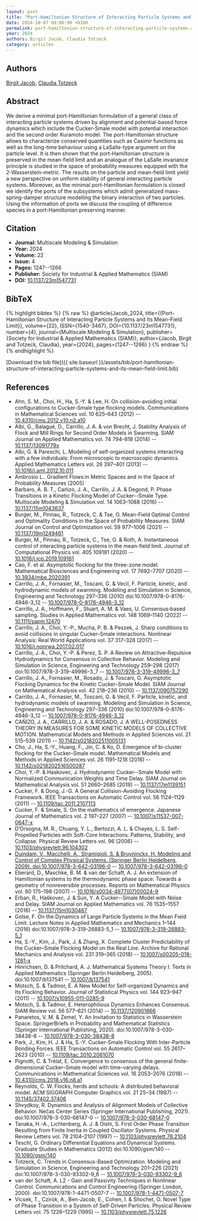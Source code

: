 ```yaml
---
layout: post
title: "Port-Hamiltonian Structure of Interacting Particle Systems and Its Mean-Field Limit"
date: 2024-10-07 00:00:00 +0100
permalink: port-hamiltonian-structure-of-interacting-particle-systems-and-its-mean-field-limit
year: 2024
authors: Birgit Jacob, Claudia Totzeck
category: articles
---
```

 
## Authors
[Birgit Jacob](authors/birgit-jacob), [Claudia Totzeck](authors/claudia-totzeck)
 
## Abstract
We derive a minimal port-Hamiltonian formulation of a general class of interacting particle systems driven by alignment and potential-based force dynamics which include the Cucker-Smale model with potential interaction and the second order Kuramoto model. The port-Hamiltonian structure allows to characterize conserved quantities such as Casimir functions as well as the long-time behaviour using a LaSalle-type argument on the particle level. It is then shown that the port-Hamiltonian structure is preserved in the mean-field limit and an analogue of the LaSalle invariance principle is studied in the space of probability measures equipped with the 2-Wasserstein-metric. The results on the particle and mean-field limit yield a new perspective on uniform stability of general interacting particle systems. Moreover, as the minimal port-Hamiltonian formulation is closed we identify the ports of the subsystems which admit generalized mass-spring-damper structure modelling the binary interaction of two particles. Using the information of ports we discuss the coupling of difference species in a port-Hamiltonian preserving manner.
 
## Citation
- **Journal:** Multiscale Modeling &amp; Simulation
- **Year:** 2024
- **Volume:** 22
- **Issue:** 4
- **Pages:** 1247--1266
- **Publisher:** Society for Industrial & Applied Mathematics (SIAM)
- **DOI:** [10.1137/23m1547731](https://doi.org/10.1137/23m1547731)
 
## BibTeX
{% highlight bibtex %}
{% raw %}
@article{Jacob_2024,
  title={{Port-Hamiltonian Structure of Interacting Particle Systems and Its Mean-Field Limit}},
  volume={22},
  ISSN={1540-3467},
  DOI={10.1137/23m1547731},
  number={4},
  journal={Multiscale Modeling &amp; Simulation},
  publisher={Society for Industrial & Applied Mathematics (SIAM)},
  author={Jacob, Birgit and Totzeck, Claudia},
  year={2024},
  pages={1247--1266}
}
{% endraw %}
{% endhighlight %}
 
[Download the bib file]({{ site.baseurl }}/assets/bib/port-hamiltonian-structure-of-interacting-particle-systems-and-its-mean-field-limit.bib)
 
## References
- Ahn, S. M., Choi, H., Ha, S.-Y. & Lee, H. On collision-avoiding initial configurations to Cucker-Smale type flocking models. Communications in Mathematical Sciences vol. 10 625–643 (2012) -- [10.4310/cms.2012.v10.n2.a10](https://doi.org/10.4310/cms.2012.v10.n2.a10)
- Albi, G., Balagué, D., Carrillo, J. A. & von Brecht, J. Stability Analysis of Flock and Mill Rings for Second Order Models in Swarming. SIAM Journal on Applied Mathematics vol. 74 794–818 (2014) -- [10.1137/13091779x](https://doi.org/10.1137/13091779x)
- Albi, G. & Pareschi, L. Modeling of self-organized systems interacting with a few individuals: From microscopic to macroscopic dynamics. Applied Mathematics Letters vol. 26 397–401 (2013) -- [10.1016/j.aml.2012.10.011](https://doi.org/10.1016/j.aml.2012.10.011)
- Ambrosio L.. Gradient Flows:in Metric Spaces and in the Space of Probability Measures (2005)
- Barbaro, A. B. T., Can͂izo, J. A., Carrillo, J. A. & Degond, P. Phase Transitions in a Kinetic Flocking Model of Cucker--Smale Type. Multiscale Modeling &amp; Simulation vol. 14 1063–1088 (2016) -- [10.1137/15m1043637](https://doi.org/10.1137/15m1043637)
- Burger, M., Pinnau, R., Totzeck, C. & Tse, O. Mean-Field Optimal Control and Optimality Conditions in the Space of Probability Measures. SIAM Journal on Control and Optimization vol. 59 977–1006 (2021) -- [10.1137/19m1249461](https://doi.org/10.1137/19m1249461)
- Burger, M., Pinnau, R., Totzeck, C., Tse, O. & Roth, A. Instantaneous control of interacting particle systems in the mean-field limit. Journal of Computational Physics vol. 405 109181 (2020) -- [10.1016/j.jcp.2019.109181](https://doi.org/10.1016/j.jcp.2019.109181)
- Cao, F. et al. Asymptotic flocking for the three-zone model. Mathematical Biosciences and Engineering vol. 17 7692–7707 (2020) -- [10.3934/mbe.2020391](https://doi.org/10.3934/mbe.2020391)
- Carrillo, J. A., Fornasier, M., Toscani, G. & Vecil, F. Particle, kinetic, and hydrodynamic models of swarming. Modeling and Simulation in Science, Engineering and Technology 297–336 (2010) doi:10.1007/978-0-8176-4946-3_12 -- [10.1007/978-0-8176-4946-3_12](https://doi.org/10.1007/978-0-8176-4946-3_12)
- Carrillo, J. A., Hoffmann, F., Stuart, A. M. & Vaes, U. Consensus‐based sampling. Studies in Applied Mathematics vol. 148 1069–1140 (2022) -- [10.1111/sapm.12470](https://doi.org/10.1111/sapm.12470)
- Carrillo, J. A., Choi, Y.-P., Mucha, P. B. & Peszek, J. Sharp conditions to avoid collisions in singular Cucker–Smale interactions. Nonlinear Analysis: Real World Applications vol. 37 317–328 (2017) -- [10.1016/j.nonrwa.2017.02.017](https://doi.org/10.1016/j.nonrwa.2017.02.017)
- Carrillo, J. A., Choi, Y.-P. & Perez, S. P. A Review on Attractive–Repulsive Hydrodynamics for Consensus in Collective Behavior. Modeling and Simulation in Science, Engineering and Technology 259–298 (2017) doi:10.1007/978-3-319-49996-3_7 -- [10.1007/978-3-319-49996-3_7](https://doi.org/10.1007/978-3-319-49996-3_7)
- Carrillo, J. A., Fornasier, M., Rosado, J. & Toscani, G. Asymptotic Flocking Dynamics for the Kinetic Cucker–Smale Model. SIAM Journal on Mathematical Analysis vol. 42 218–236 (2010) -- [10.1137/090757290](https://doi.org/10.1137/090757290)
- Carrillo, J. A., Fornasier, M., Toscani, G. & Vecil, F. Particle, kinetic, and hydrodynamic models of swarming. Modeling and Simulation in Science, Engineering and Technology 297–336 (2010) doi:10.1007/978-0-8176-4946-3_12 -- [10.1007/978-0-8176-4946-3_12](https://doi.org/10.1007/978-0-8176-4946-3_12)
- CAÑIZO, J. A., CARRILLO, J. A. & ROSADO, J. A WELL-POSEDNESS THEORY IN MEASURES FOR SOME KINETIC MODELS OF COLLECTIVE MOTION. Mathematical Models and Methods in Applied Sciences vol. 21 515–539 (2011) -- [10.1142/s0218202511005131](https://doi.org/10.1142/s0218202511005131)
- Cho, J., Ha, S.-Y., Huang, F., Jin, C. & Ko, D. Emergence of bi-cluster flocking for the Cucker–Smale model. Mathematical Models and Methods in Applied Sciences vol. 26 1191–1218 (2016) -- [10.1142/s0218202516500287](https://doi.org/10.1142/s0218202516500287)
- Choi, Y.-P. & Haskovec, J. Hydrodynamic Cucker--Smale Model with Normalized Communication Weights and Time Delay. SIAM Journal on Mathematical Analysis vol. 51 2660–2685 (2019) -- [10.1137/17m1139151](https://doi.org/10.1137/17m1139151)
- Cucker, F. & Dong, J.-G. A General Collision-Avoiding Flocking Framework. IEEE Transactions on Automatic Control vol. 56 1124–1129 (2011) -- [10.1109/tac.2011.2107113](https://doi.org/10.1109/tac.2011.2107113)
- Cucker, F. & Smale, S. On the mathematics of emergence. Japanese Journal of Mathematics vol. 2 197–227 (2007) -- [10.1007/s11537-007-0647-x](https://doi.org/10.1007/s11537-007-0647-x)
- D’Orsogna, M. R., Chuang, Y. L., Bertozzi, A. L. & Chayes, L. S. Self-Propelled Particles with Soft-Core Interactions: Patterns, Stability, and Collapse. Physical Review Letters vol. 96 (2006) -- [10.1103/physrevlett.96.104302](https://doi.org/10.1103/physrevlett.96.104302)
- [Duindam, V., Macchelli, A., Stramigioli, S. & Bruyninckx, H. Modeling and Control of Complex Physical Systems. (Springer Berlin Heidelberg, 2009). doi:10.1007/978-3-642-03196-0](modeling-and-control-of-complex-physical-systems) -- [10.1007/978-3-642-03196-0](https://doi.org/10.1007/978-3-642-03196-0)
- Eberard, D., Maschke, B. M. & van der Schaft, A. J. An extension of Hamiltonian systems to the thermodynamic phase space: Towards a geometry of nonreversible processes. Reports on Mathematical Physics vol. 60 175–198 (2007) -- [10.1016/s0034-4877(07)00024-9](https://doi.org/10.1016/s0034-4877(07)00024-9)
- Erban, R., Haškovec, J. & Sun, Y. A Cucker--Smale Model with Noise and Delay. SIAM Journal on Applied Mathematics vol. 76 1535–1557 (2016) -- [10.1137/15m1030467](https://doi.org/10.1137/15m1030467)
- Golse, F. On the Dynamics of Large Particle Systems in the Mean Field Limit. Lecture Notes in Applied Mathematics and Mechanics 1–144 (2016) doi:10.1007/978-3-319-26883-5_1 -- [10.1007/978-3-319-26883-5_1](https://doi.org/10.1007/978-3-319-26883-5_1)
- Ha, S.-Y., Kim, J., Park, J. & Zhang, X. Complete Cluster Predictability of the Cucker–Smale Flocking Model on the Real Line. Archive for Rational Mechanics and Analysis vol. 231 319–365 (2018) -- [10.1007/s00205-018-1281-x](https://doi.org/10.1007/s00205-018-1281-x)
- Hinrichsen, D. & Pritchard, A. J. Mathematical Systems Theory I. Texts in Applied Mathematics (Springer Berlin Heidelberg, 2005). doi:10.1007/b137541 -- [10.1007/b137541](https://doi.org/10.1007/b137541)
- Motsch, S. & Tadmor, E. A New Model for Self-organized Dynamics and Its Flocking Behavior. Journal of Statistical Physics vol. 144 923–947 (2011) -- [10.1007/s10955-011-0285-9](https://doi.org/10.1007/s10955-011-0285-9)
- Motsch, S. & Tadmor, E. Heterophilious Dynamics Enhances Consensus. SIAM Review vol. 56 577–621 (2014) -- [10.1137/120901866](https://doi.org/10.1137/120901866)
- Panaretos, V. M. & Zemel, Y. An Invitation to Statistics in Wasserstein Space. SpringerBriefs in Probability and Mathematical Statistics (Springer International Publishing, 2020). doi:10.1007/978-3-030-38438-8 -- [10.1007/978-3-030-38438-8](https://doi.org/10.1007/978-3-030-38438-8)
- Park, J., Kim, H. J. & Ha, S.-Y. Cucker-Smale Flocking With Inter-Particle Bonding Forces. IEEE Transactions on Automatic Control vol. 55 2617–2623 (2010) -- [10.1109/tac.2010.2061070](https://doi.org/10.1109/tac.2010.2061070)
- Pignotti, C. & Trélat, E. Convergence to consensus of the general finite-dimensional Cucker–Smale model with time-varying delays. Communications in Mathematical Sciences vol. 16 2053–2076 (2018) -- [10.4310/cms.2018.v16.n8.a1](https://doi.org/10.4310/cms.2018.v16.n8.a1)
- Reynolds, C. W. Flocks, herds and schools: A distributed behavioral model. ACM SIGGRAPH Computer Graphics vol. 21 25–34 (1987) -- [10.1145/37402.37406](https://doi.org/10.1145/37402.37406)
- Shvydkoy, R. Dynamics and Analysis of Alignment Models of Collective Behavior. Nečas Center Series (Springer International Publishing, 2021). doi:10.1007/978-3-030-68147-0 -- [10.1007/978-3-030-68147-0](https://doi.org/10.1007/978-3-030-68147-0)
- Tanaka, H.-A., Lichtenberg, A. J. & Oishi, S. First Order Phase Transition Resulting from Finite Inertia in Coupled Oscillator Systems. Physical Review Letters vol. 78 2104–2107 (1997) -- [10.1103/physrevlett.78.2104](https://doi.org/10.1103/physrevlett.78.2104)
- Teschl, G. Ordinary Differential Equations and Dynamical Systems. Graduate Studies in Mathematics (2012) doi:10.1090/gsm/140 -- [10.1090/gsm/140](https://doi.org/10.1090/gsm/140)
- Totzeck, C. Trends in Consensus-Based Optimization. Modeling and Simulation in Science, Engineering and Technology 201–226 (2021) doi:10.1007/978-3-030-93302-9_6 -- [10.1007/978-3-030-93302-9_6](https://doi.org/10.1007/978-3-030-93302-9_6)
- van der Schaft, A. L2 - Gain and Passivity Techniques in Nonlinear Control. Communications and Control Engineering (Springer London, 2000). doi:10.1007/978-1-4471-0507-7 -- [10.1007/978-1-4471-0507-7](https://doi.org/10.1007/978-1-4471-0507-7)
- Vicsek, T., Czirók, A., Ben-Jacob, E., Cohen, I. & Shochet, O. Novel Type of Phase Transition in a System of Self-Driven Particles. Physical Review Letters vol. 75 1226–1229 (1995) -- [10.1103/physrevlett.75.1226](https://doi.org/10.1103/physrevlett.75.1226)

